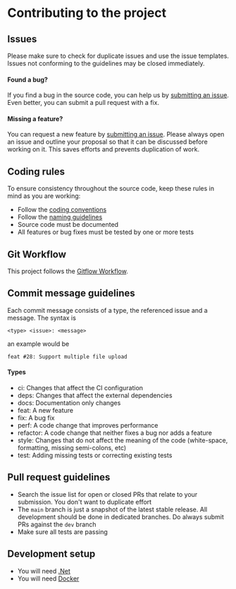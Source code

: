 # Contributing to the project

## Issues

Please make sure to check for duplicate issues and use the issue templates. Issues not conforming to the guidelines may be closed immediately.

#### Found a bug?

If you find a bug in the source code, you can help us by
[submitting an issue](https://github.com/matthiashermsen/dotnet-backend/issues/new?assignees=&labels=bug&template=bug_report.md&title=). Even better, you can submit a pull request with a fix.

#### Missing a feature?

You can request a new feature by [submitting an issue](https://github.com/matthiashermsen/dotnet-backend/issues/new?assignees=&labels=feature+request&template=feature_request.md&title=). Please always open an issue and outline your proposal so that it can be discussed before working on it. This saves efforts and prevents duplication of work.

## Coding rules

To ensure consistency throughout the source code, keep these rules in mind as you are working:

- Follow the [coding conventions](https://docs.microsoft.com/en-us/dotnet/csharp/programming-guide/inside-a-program/coding-conventions)
- Follow the [naming guidelines](https://docs.microsoft.com/en-us/dotnet/standard/design-guidelines/naming-guidelines)
- Source code must be documented
- All features or bug fixes must be tested by one or more tests

## Git Workflow

This project follows the [Gitflow Workflow](https://www.atlassian.com/git/tutorials/comparing-workflows/gitflow-workflow).

## Commit message guidelines

Each commit message consists of a type, the referenced issue and a message. The syntax is

```
<type> <issue>: <message>
```

an example would be

```
feat #28: Support multiple file upload
```

#### Types

- ci: Changes that affect the CI configuration
- deps: Changes that affect the external dependencies
- docs: Documentation only changes
- feat: A new feature
- fix: A bug fix
- perf: A code change that improves performance
- refactor: A code change that neither fixes a bug nor adds a feature
- style: Changes that do not affect the meaning of the code (white-space, formatting, missing semi-colons, etc)
- test: Adding missing tests or correcting existing tests

## Pull request guidelines

- Search the issue list for open or closed PRs that relate to your submission. You don't want to duplicate effort
- The `main` branch is just a snapshot of the latest stable release. All development should be done in dedicated branches. Do always submit PRs against the `dev` branch
- Make sure all tests are passing

## Development setup

- You will need [.Net](https://dotnet.microsoft.com/download)
- You will need [Docker](https://docs.docker.com/get-docker/)
